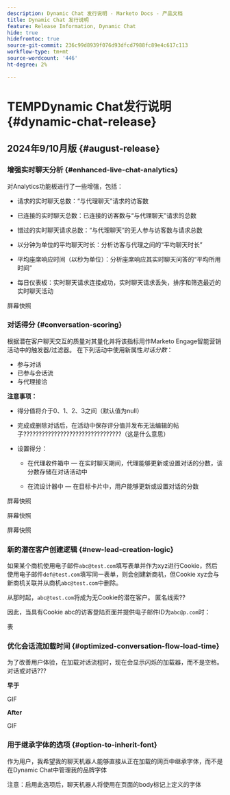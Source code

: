 ```yaml
---
description: Dynamic Chat 发行说明 - Marketo Docs - 产品文档
title: Dynamic Chat 发行说明
feature: Release Information, Dynamic Chat
hide: true
hidefromtoc: true
source-git-commit: 236c99d8939f076d93dfcd7988fc89e4c617c113
workflow-type: tm+mt
source-wordcount: '446'
ht-degree: 2%

---
```


# TEMPDynamic Chat发行说明 {#dynamic-chat-release}

## 2024年9/10月版 {#august-release}

### 增强实时聊天分析 {#enhanced-live-chat-analytics}

对Analytics功能板进行了一些增强，包括：

* 请求的实时聊天总数：“与代理聊天”请求的访客数

* 已连接的实时聊天总数：已连接的访客数与“与代理聊天”请求的总数

* 错过的实时聊天请求总数：“与代理聊天”的无人参与访客数与请求总数

* 以分钟为单位的平均聊天时长：分析访客与代理之间的“平均聊天时长”

* 平均座席响应时间（以秒为单位）：分析座席响应其实时聊天问答的“平均所用时间”

* 每日仪表板：实时聊天请求连接成功，实时聊天请求丢失，排序和筛选最近的实时聊天活动

屏幕快照

### 对话得分 {#conversation-scoring}

根据潜在客户聊天交互的质量对其量化并将该指标用作Marketo Engage智能营销活动中的触发器/过滤器。 在下列活动中使用新属性&#x200B;_对话分数_：

* 参与对话
* 已参与会话流
* 与代理接洽

**注意事项：**

* 得分值将介于0、1、2、3之间（默认值为null）

* 完成或删除对话后，在活动中保存评分值并发布无法编辑的帖子????????????????????????????????（这是什么意思）

* 设置得分：

   * 在代理收件箱中 — 在实时聊天期间，代理能够更新或设置对话的分数，该分数存储在对话活动中

   * 在流设计器中 — 在目标卡片中，用户能够更新或设置对话的分数

屏幕快照

屏幕快照

屏幕快照

### 新的潜在客户创建逻辑 {#new-lead-creation-logic}

如果某个商机使用电子邮件`abc@test.com`填写表单并作为xyz进行Cookie，然后使用电子邮件`def@test.com`填写同一表单，则会创建新商机，但Cookie xyz会与新商机关联并从商机`abc@test.com`中删除。

从那时起，`abc@test.com`将成为无Cookie的潜在客户。 匿名线索??

因此，当具有Cookie abc的访客登陆页面并提供电子邮件ID为`abc@p.com`时：

表

### 优化会话流加载时间 {#optimized-conversation-flow-load-time}

为了改善用户体验，在加载对话流程时，现在会显示闪烁的加载器，而不是空格。 对话或对话???

**早于**

GIF

**After**

GIF

### 用于继承字体的选项 {#option-to-inherit-font}

作为用户，我希望我的聊天机器人能够直接从正在加载的网页中继承字体，而不是在Dynamic Chat中管理我的品牌字体

注意：启用此选项后，聊天机器人将使用在页面的body标记上定义的字体
